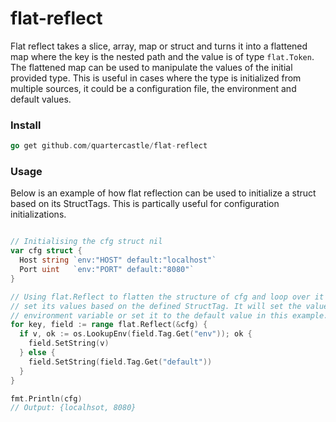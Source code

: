 # flat-reflect

Flat reflect takes a slice, array, map or struct and turns it into a flattened map
where the key is the nested path and the value is of type `flat.Token`.
The flattened map can be used to manipulate the values of the initial provided type.
This is useful in cases where the type is initialized from multiple sources,
it could be a configuration file, the environment and default values.

### Install
```go
go get github.com/quartercastle/flat-reflect
```

### Usage
Below is an example of how flat reflection can be used to initialize a struct
based on its StructTags. This is partically useful for configuration
initializations.
```go

// Initialising the cfg struct nil
var cfg struct {
  Host string `env:"HOST" default:"localhost"`
  Port uint   `env:"PORT" default:"8080"`
}

// Using flat.Reflect to flatten the structure of cfg and loop over it to
// set its values based on the defined StructTag. It will set the value to either the
// environment variable or set it to the default value in this example.
for key, field := range flat.Reflect(&cfg) {
  if v, ok := os.LookupEnv(field.Tag.Get("env")); ok {
    field.SetString(v)
  } else {
    field.SetString(field.Tag.Get("default"))
  }
}

fmt.Println(cfg)
// Output: {localhsot, 8080}
```

